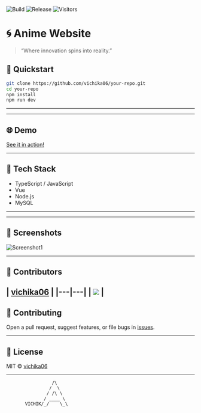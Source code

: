 <!--
   ____  _             _     _                 
  / ___|| |_ ___  _ __| |_  | |__  _   _  ___  
  \___ \| __/ _ \| '__| __| | '_ \| | | |/ _ \ 
   ___) | || (_) | |  | |_  | |_) | |_| |  __/ 
  |____/ \__\___/|_|   \__| |_.__/ \__, |\___| 
                                   |___/       
-->
![Build](https://img.shields.io/github/actions/workflow/status/vichika06/your-repo/main.yml?style=flat-square)
![Release](https://img.shields.io/github/v/release/vichika06/your-repo?color=purple)
![Visitors](https://visitor-badge.laobi.icu/badge?page_id=vichika06.your-repo)

# 🌀 Anime Website

> “Where innovation spins into reality.”

## 🚦 Quickstart

```bash
git clone https://github.com/vichika06/your-repo.git
cd your-repo
npm install
npm run dev
```

---


---

## 🌐 Demo

[See it in action!]([https://your-demo-link.com](https://github.com/vichika06/project-anime))

---

## 🔗 Tech Stack

- TypeScript / JavaScript
-  Vue
-  Node.js
- MySQL

---

---

## 🎨 Screenshots

![Screenshot1](https://web.facebook.com/photo/?fbid=1221215029522926&set=a.105261477784959)


---

## 👥 Contributors

| [vichika06](https://github.com/vichika06) |
|---|---|
| ![](https://avatars.githubusercontent.com/u/00000000?v=4&s=100) | 
---

## 🤝 Contributing

Open a pull request, suggest features, or file bugs in [issues](https://github.com/vichika06/your-repo/issues).

---

## 📄 License

MIT © [vichika06](https://github.com/vichika06)

---

<!-- Footer ASCII Art -->
```
                 /\     
                /  \
               / /\ \
              / ____ \
       VICHIK/_/    \_\
```
